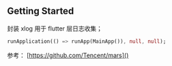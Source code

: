 ## Getting Started

封装 xlog 用于 flutter 层日志收集；


```dart
runApplication(() => runApp(MainApp()), null, null);
```

参考：
[https://github.com/Tencent/mars]()